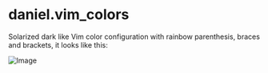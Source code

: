# daniel.vim_colors
Solarized dark like Vim color configuration with rainbow parenthesis, braces and brackets, it looks like this:

![Image](https://github.com/hasbornasu/daniel.vim_colors/blob/master/Screenshot_20170822_101551.png)
